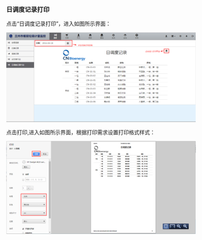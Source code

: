 ### 日调度记录打印

点击“日调度记录打印”，进入如图所示界面：

![日调度记录打印](..\images\日调度记录打印1.png)

点击打印,进入如图所示界面，根据打印需求设置打印格式样式：

![日调度记录打印](..\images\日调度记录打印2.png)